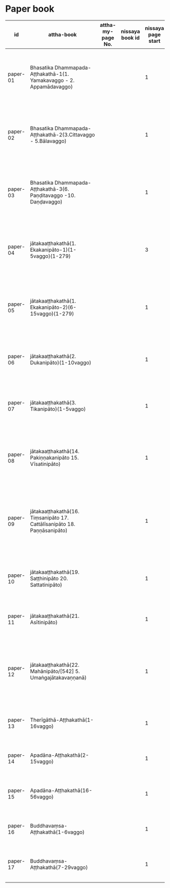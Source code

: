 # Paper book

|id|attha-book|attha-my-page No.|nissaya book id|nissaya page start|type|nissaya title|page count|status|
|-|-|-|-|-|-|-|-|-|
|paper-01|Bhasatika Dhammapada-Aṭṭhakathā-1(1. Yamakavaggo - 2. Appamādavaggo)|||1|Bhāsāṭīkā|ဘသတိက ဓမ္မပဒ-အဋ္ဌကထာ-1(1. စိတ္တဝဂ္ဂေါ - 2. ဗာလဝဂ္ဂေါ)|0|[todo](https://www-hk.wikipali.org/app/article/index.php?view=chapter&book=122&par=38&channal=6d8338f0-8cfe-4e04-80b9-52802a2495d0&display=sent&mode=edit&direction=col)
|paper-02|Bhasatika Dhammapada-Aṭṭhakathā-2(3.Cittavaggo - 5.Bālavaggo)|||1|Bhāsāṭīkā|ဘသတိက ဓမ္မပဒ-အဋ္ဌကထာ-2(3.စိတ္တဝဂ္ဂေါ - 5.ဗာလဝဂ္ဂေါ)|680|[processing](https://www-hk.wikipali.org/app/article/index.php?view=chapter&book=122&par=851&channal=6d8338f0-8cfe-4e04-80b9-52802a2495d0&display=sent&mode=edit&direction=col)
|paper-03|Bhasatika Dhammapada-Aṭṭhakathā-3(6. Paṇḍitavaggo -10. Daṇḍavaggo)|||1|Bhāsāṭīkā|ဘသတိက ဓမ္မပဒ-အဋ္ဌကထာ-3(5. ဗာလဝဂ္ဂေါ - 7. အရဟန္တဝဂ္ဂေါ)|510|[todo](https://www-hk.wikipali.org/app/article/index.php?view=chapter&book=122&par=1559&channal=6d8338f0-8cfe-4e04-80b9-52802a2495d0&display=sent&mode=edit&direction=col)
|paper-04|jātakaaṭṭhakathā(1. Ekakanipāto-1)(1-5vaggo)(1-279)|||3|Nissaya|ဇာတကအဋ္ဌကထာ(1. ဧကကနိပါတော-1)(1-5ဝဂ္ဂေါ)(1-279))|738|[blocking](https://www-hk.wikipali.org/app/article/index.php?view=chapter&book=110&par=5&channal=6d8338f0-8cfe-4e04-80b9-52802a2495d0&display=sent&mode=edit&direction=col)|
|paper-05|jātakaaṭṭhakathā(1. Ekakanipāto-2)(6-15vaggo)(1-279)|||1|Nissaya|ဇာတကအဋ္ဌကထာ(1. ဧကကနိပါတော-2)(6-15ဝဂ္ဂေါ)(1-279)|661|[processing](https://www-hk.wikipali.org/app/article/index.php?view=chapter&book=110&par=1715&channal=6d8338f0-8cfe-4e04-80b9-52802a2495d0&display=sent&mode=edit&direction=col)|
|paper-06|jātakaaṭṭhakathā(2. Dukanipāto)(1-10vaggo)|||1|Nissaya|ဇာတကအဋ္ဌကထာ(2. ဒုကနိပါတော)(1-10ဝဂ္ဂေါ)|706|[blocking](https://www-hk.wikipali.org/app/article/index.php?view=chapter&book=111&par=7&channal=657db2c1-d837-4de1-9247-bf3157db5192&display=sent&mode=edit&direction=col)|
|paper-07|jātakaaṭṭhakathā(3. Tikanipāto)(1-5vaggo)|||1|Nissaya|ဇာတကအဋ္ဌကထာ(3. တိကနိပါတော)(1-5ဝဂ္ဂေါ)|0|[processing](https://www-hk.wikipali.org/app/article/index.php?view=chapter&book=111&par=1781&channal=657db2c1-d837-4de1-9247-bf3157db5192&display=sent&mode=edit&direction=col)||
|paper-08|jātakaaṭṭhakathā(14. Pakiṇṇakanipāto 15. Vīsatinipāto)|||1|Nissaya|ဇာတကအဋ္ဌကထာ(14. ပကိဏ္ဏကနိပါတော 15. ဝီသတိနိပါတော)|0|[processing](https://www-hk.wikipali.org/app/article/index.php?view=chapter&book=113&par=2569&channal=9e4355fa-243b-4288-b194-d67f8d6db75e&display=sent&mode=edit&direction=col)|
|paper-09|jātakaaṭṭhakathā(16. Tiṃsanipāto 17. Cattālīsanipāto 18. Paṇṇāsanipāto)|||1|Nissaya|ဇာတကအဋ္ဌကထာ(16. တိံသနိပါတော 17. စတ္တာလီသနိပါတော 18. ပဏ္ဏာသနိပါတော)|0|[processing](https://www-hk.wikipali.org/app/article/index.php?view=chapter&book=113&par=5315&channal=657db2c1-d837-4de1-9247-bf3157db5192&display=sent&mode=edit&direction=col)|
|paper-10|jātakaaṭṭhakathā(19. Saṭṭhinipāto 20. Sattatinipāto)|||1|Nissaya|ဇာတကအဋ္ဌကထာ(19. သဋ္ဌိနိပါတော 20. သတ္တတိနိပါတော)|295|[blocking](https://www-hk.wikipali.org/app/article/index.php?view=chapter&book=114&par=2636&channal=df765edf-cb60-4015-a3ca-974ceb83ae79&display=sent&mode=edit&direction=col)|
|paper-11|jātakaaṭṭhakathā(21. Asītinipāto)|||1|Nissaya|ဇာတကအဋ္ဌကထာ(21. အသီတိနိပါတော)|574|[processing](https://www-hk.wikipali.org/app/article/index.php?view=chapter&book=114&par=2993&channal=df765edf-cb60-4015-a3ca-974ceb83ae79&display=sent&mode=edit&direction=col)|
|paper-12|jātakaaṭṭhakathā(22. Mahānipāto/[542] 5. Umaṅgajātakavaṇṇanā)|||1|Nissaya|ဇာတကအဋ္ဌကထာ(22. မဟာနိပါတော/[542] 5. ဥမင်္ဂဇာတကဝဏ္ဏနာ)|0|[processing](https://www-hk.wikipali.org/app/article/index.php?view=chapter&book=115&par=2333&channal=a73e1d78-9666-4cb2-b909-f235aa3362e5&display=sent&mode=edit&direction=col)|
|paper-13|Therīgāthā-Aṭṭhakathā(1-16vaggo)|||1|Nissaya|ထေရီဂါထာ-အဋ္ဌကထာ(1-16ဝဂ္ဂေါ)|666|[processing](https://www-hk.wikipali.org/app/article/index.php?view=chapter&book=106&par=5&channal=288d7230-cb51-4df9-a721-9dd300fc3bbf&display=sent&mode=edit&direction=col)|
|paper-14|Apadāna-Aṭṭhakathā(2-15vaggo)|||1|Nissaya|အပဒါန-အဋ္ဌကထာ(1-15ဝဂ္ဂေါ)|460|[processing](https://www-hk.wikipali.org/app/article/index.php?view=chapter&book=107&par=2148&channal=676d5f91-adcc-4518-9bc1-c8f27001dbe3&display=sent&mode=edit&direction=col)|
|paper-15|Apadāna-Aṭṭhakathā(16-56vaggo)|||1|Nissaya|အပဒါန-အဋ္ဌကထာ(16-56ဝဂ္ဂေါ)|404|[processing](https://www-hk.wikipali.org/app/article/index.php?view=chapter&book=107&par=3030&channal=676d5f91-adcc-4518-9bc1-c8f27001dbe3&display=sent&mode=edit&direction=col)|
|paper-16|Buddhavaṃsa-Aṭṭhakathā(1-6vaggo)|||1|Nissaya|ဗုဒ္ဓဝံသ-အဋ္ဌကထာ(1-6ဝဂ္ဂေါ)|525|[processing](https://www-hk.wikipali.org/app/article/index.php?view=chapter&book=108&par=4&channal=9e4355fa-243b-4288-b194-d67f8d6db75e&display=sent&mode=edit&direction=col)|
|paper-17|Buddhavaṃsa-Aṭṭhakathā(7-29vaggo)|||1|Nissaya|ဗုဒ္ဓဝံသ-အဋ္ဌကထာ(7-29ဝဂ္ဂေါ)|496|[processing](https://www-hk.wikipali.org/app/article/index.php?view=chapter&book=108&par=2081&channal=9e4355fa-243b-4288-b194-d67f8d6db75e&display=sent&mode=edit&direction=col)|


